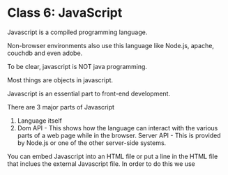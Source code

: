 # Class 6: JavaScript

Javascript is a compiled programming language.

Non-browser environments also use this language like Node.js, apache, couchdb and even adobe.

To be clear, javascript is NOT java programming. 

Most things are objects in javascript.

Javascript is an essential part to front-end development.

There are 3 major parts of Javascript
1. Language itself
2. Dom API - This shows how the language can interact with the various parts of a web page while in the browser.
Server API - This is provided by Node.js or one of the other server-side systems.

You can embed Javascript into an HTML file or put a line in the HTML file that inclues the external Javascript file.
In order to do this we use <script> tags

Input/Output: Javascript can display text for the user (output). The simplest method is by using an alert function.

(script.js:8:21)
    at (index):29:21

1. What are variables in JavaScript? Variables are containers for storing data

2. What does it mean to declare a variable? This mean to store a value data.

For example x=10

4 Ways to Declare a JavaScript Variable:
Using var
Using let
Using const
Using nothing

3. What is an “assignment” operator, and what does it do? 

The equal sign ( = ) is the assignment operator. Note this does not function like an equal sign in mathematics.

4. What is information received from the user called? Input